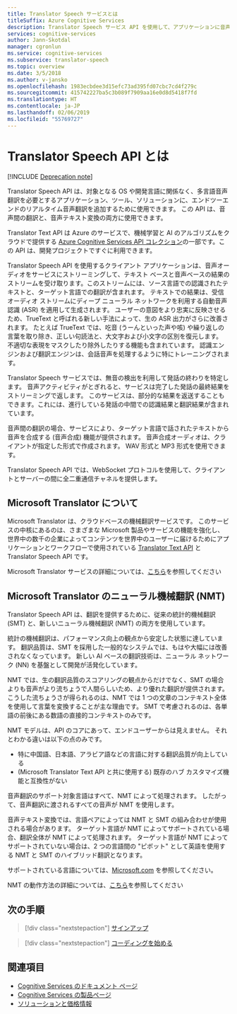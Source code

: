 ```yaml
---
title: Translator Speech サービスとは
titleSuffix: Azure Cognitive Services
description: Translator Speech サービス API を使用して、アプリケーションに音声間の翻訳や音声テキスト変換を追加します。
services: cognitive-services
author: Jann-Skotdal
manager: cgronlun
ms.service: cognitive-services
ms.subservice: translator-speech
ms.topic: overview
ms.date: 3/5/2018
ms.author: v-jansko
ms.openlocfilehash: 1983ecbdee3d15efc73ad395fd07cbc7cd4f279c
ms.sourcegitcommit: 415742227ba5c3b089f7909aa16e0d8d5418f7fd
ms.translationtype: HT
ms.contentlocale: ja-JP
ms.lasthandoff: 02/06/2019
ms.locfileid: "55769727"
---
```

# <a name="what-is-translator-speech-api"></a>Translator Speech API とは

[!INCLUDE [Deprecation note](../../../includes/cognitive-services-translator-speech-deprecation-note.md)]

Translator Speech API は、対象となる OS や開発言語に関係なく、多言語音声翻訳を必要とするアプリケーション、ツール、ソリューションに、エンドツーエンドのリアルタイム音声翻訳を追加するために使用できます。 この API は、音声間の翻訳と、音声テキスト変換の両方に使用できます。

Translator Text API は Azure のサービスで、機械学習と AI のアルゴリズムをクラウドで提供する [Azure Cognitive Services API コレクション](https://docs.microsoft.com/azure/)の一部です。この API は、開発プロジェクトですぐに利用できます。

Translator Speech API を使用するクライアント アプリケーションは、音声オーディオをサービスにストリーミングして、テキスト ベースと音声ベースの結果のストリームを受け取ります。このストリームには、ソース言語での認識されたテキストと、ターゲット言語での翻訳が含まれます。 テキストでの結果は、受信オーディオ ストリームにディープ ニューラル ネットワークを利用する自動音声認識 (ASR) を適用して生成されます。 ユーザーの意図をより忠実に反映させるため、TrueText と呼ばれる新しい手法によって、生の ASR 出力がさらに改善されます。 たとえば TrueText では、吃音 (うーんといった声や咳) や繰り返しの言葉を取り除き、正しい句読法と、大文字および小文字の区別を復元します。 不適切な表現をマスクしたり除外したりする機能も含まれています。 認識エンジンおよび翻訳エンジンは、会話音声を処理するように特にトレーニングされます。 

Translator Speech サービスでは、無音の検出を利用して発話の終わりを特定します。 音声アクティビティがとぎれると、サービスは完了した発話の最終結果をストリーミングで返します。 このサービスは、部分的な結果を返送することもできます。これには、進行している発話の中間での認識結果と翻訳結果が含まれています。 

音声間の翻訳の場合、サービスにより、ターゲット言語で話されたテキストから音声を合成する (音声合成) 機能が提供されます。 音声合成オーディオは、クライアントが指定した形式で作成されます。 WAV 形式と MP3 形式を使用できます。

Translator Speech API では、WebSocket プロトコルを使用して、クライアントとサーバーの間に全二重通信チャネルを提供します。 

## <a name="about-microsoft-translator"></a>Microsoft Translator について
Microsoft Translator は、クラウドベースの機械翻訳サービスです。 このサービスの中核にあるのは、さまざまな Microsoft 製品やサービスの機能を強化し、世界中の数千の企業によってコンテンツを世界中のユーザーに届けるためにアプリケーションとワークフローで使用されている [Translator Text API](https://www.microsoft.com/en-us/translator/translatorapi.aspx) と Translator Speech API です。

Microsoft Translator サービスの詳細については、[こちら](https://www.microsoft.com/en-us/translator/home.aspx)を参照してください

## <a name="microsoft-translator-neural-machine-translation-nmt"></a>Microsoft Translator のニューラル機械翻訳 (NMT)
Translator Speech API は、翻訳を提供するために、従来の統計的機械翻訳 (SMT) と、新しいニューラル機械翻訳 (NMT) の両方を使用しています。

統計の機械翻訳は、パフォーマンス向上の観点から安定した状態に達しています。 翻訳品質は、SMT を採用した一般的なシステムでは、もはや大幅には改善されなくなっています。 新しい AI ベースの翻訳技術は、ニューラル ネットワーク (NN) を基盤として開発が活発化しています。

NMT では、生の翻訳品質のスコアリングの観点からだけでなく、SMT の場合よりも音声がより流ちょうで人間らしいため、より優れた翻訳が提供されます。 こうした流ちょうさが得られるのは、NMT では 1 つの文章のコンテキスト全体を使用して言葉を変換することが主な理由です。 SMT で考慮されるのは、各単語の前後にある数語の直接的コンテキストのみです。

NMT モデルは、API のコアにあって、エンドユーザーからは見えません。 それとわかる違いは以下の点のみです。
* 特に中国語、日本語、アラビア語などの言語に対する翻訳品質が向上している
* (Microsoft Translator Text API と共に使用する) 既存のハブ カスタマイズ機能と互換性がない

音声翻訳のサポート対象言語はすべて、NMT によって処理されます。 したがって、音声翻訳に渡されるすべての音声が NMT を使用します。 

音声テキスト変換では、言語ペアによっては NMT と SMT の組み合わせが使用される場合があります。 ターゲット言語が NMT によってサポートされている場合、翻訳全体が NMT によって処理されます。 ターゲット言語が NMT によってサポートされていない場合は、2 つの言語間の "ピボット" として英語を使用する NMT と SMT のハイブリッド翻訳となります。 

サポートされている言語については、[Microsoft.com](https://www.microsoft.com/en-us/translator/languages.aspx) を参照してください。 

NMT の動作方法の詳細については、[こちら](https://www.microsoft.com/en-us/translator/mt.aspx#nnt)を参照してください

## <a name="next-steps"></a>次の手順

> [!div class="nextstepaction"]
> [サインアップ](translator-speech-how-to-signup.md)

> [!div class="nextstepaction"]
> [コーディングを始める](quickstarts/csharp.md)

## <a name="see-also"></a>関連項目
- [Cognitive Services のドキュメント ページ](https://docs.microsoft.com/azure/)
- [Cognitive Services の製品ページ](https://azure.microsoft.com/services/cognitive-services/)
- [ソリューションと価格情報](https://www.microsoft.com/en-us/translator/home.aspx) 
